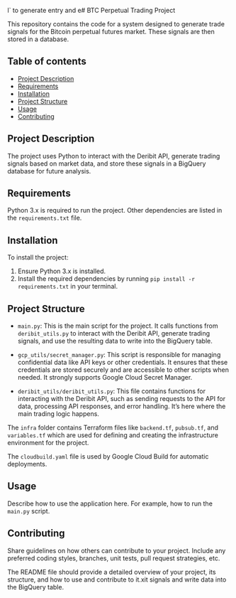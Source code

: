 l` to generate entry and e# BTC Perpetual Trading Project

This repository contains the code for a system designed to generate trade signals for the Bitcoin perpetual futures market. These signals are then stored in a database.

## Table of contents

- [Project Description](#project-description)
- [Requirements](#requirements)
- [Installation](#installation)
- [Project Structure](#project-structure)
- [Usage](#usage)
- [Contributing](#contributing)

## Project Description

The project uses Python to interact with the Deribit API, generate trading signals based on market data, and store these signals in a BigQuery database for future analysis.

## Requirements

Python 3.x is required to run the project. Other dependencies are listed in the `requirements.txt` file.

## Installation

To install the project:

1. Ensure Python 3.x is installed.
2. Install the required dependencies by running `pip install -r requirements.txt` in your terminal.

## Project Structure

- `main.py`: This is the main script for the project. It calls functions from `deribit_utils.py` to interact with the Deribit API, generate trading signals, and use the resulting data to write into the BigQuery table.

- `gcp_utils/secret_manager.py`: This script is responsible for managing confidential data like API keys or other credentials. It ensures that these credentials are stored securely and are accessible to other scripts when needed. It strongly supports Google Cloud Secret Manager.

- `deribit_utils/deribit_utils.py`: This file contains functions for interacting with the Deribit API, such as sending requests to the API for data, processing API responses, and error handling. It’s here where the main trading logic happens.

The `infra` folder contains Terraform files like `backend.tf`, `pubsub.tf`, and `variables.tf` which are used for defining and creating the infrastructure environment for the project. 

The `cloudbuild.yaml` file is used by Google Cloud Build for automatic deployments.

## Usage

Describe how to use the application here. For example, how to run the `main.py` script.

## Contributing

Share guidelines on how others can contribute to your project. Include any preferred coding styles, branches, unit tests, pull request strategies, etc.

The README file should provide a detailed overview of your project, its structure, and how to use and contribute to it.xit signals and write data into the BigQuery table.